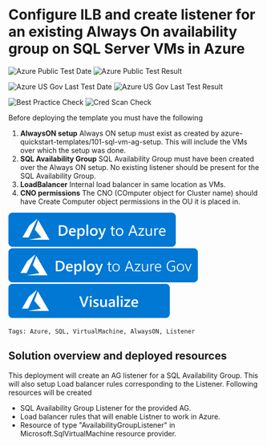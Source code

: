 # Configure ILB and create listener for an existing Always On availability group on SQL Server VMs in Azure

![Azure Public Test Date](https://azurequickstartsservice.blob.core.windows.net/badges/101-sql-vm-aglistener-setup/PublicLastTestDate.svg)
![Azure Public Test Result](https://azurequickstartsservice.blob.core.windows.net/badges/101-sql-vm-aglistener-setup/PublicDeployment.svg)

![Azure US Gov Last Test Date](https://azurequickstartsservice.blob.core.windows.net/badges/101-sql-vm-aglistener-setup/FairfaxLastTestDate.svg)
![Azure US Gov Last Test Result](https://azurequickstartsservice.blob.core.windows.net/badges/101-sql-vm-aglistener-setup/FairfaxDeployment.svg)

![Best Practice Check](https://azurequickstartsservice.blob.core.windows.net/badges/101-sql-vm-aglistener-setup/BestPracticeResult.svg)
![Cred Scan Check](https://azurequickstartsservice.blob.core.windows.net/badges/101-sql-vm-aglistener-setup/CredScanResult.svg)

Before deploying the template you must have the following

1. **AlwaysON setup** Always ON setup must exist as created by azure-quickstart-templates/101-sql-vm-ag-setup. This will include the VMs over which the setup was done.
2. **SQL Availability Group** SQL Availability Group must have been created over the Always ON setup. No existing listener should be present for the SQL Availability Group.
3. **LoadBalancer** Internal load balancer in same location as VMs.
4. **CNO permissions** The CNO (COmputer object for Cluster name) should have Create Computer object permissions in the OU it is placed in.

[![Deploy To Azure](https://raw.githubusercontent.com/Azure/azure-quickstart-templates/master/1-CONTRIBUTION-GUIDE/images/deploytoazure.svg?sanitize=true)](https://portal.azure.com/#create/Microsoft.Template/uri/https%3A%2F%2Fraw.githubusercontent.com%2FAzure%2Fazure-quickstart-templates%2Fmaster%2F101-sql-vm-aglistener-setup%2Fazuredeploy.json) 
[![Deploy To Azure US Gov](https://raw.githubusercontent.com/Azure/azure-quickstart-templates/master/1-CONTRIBUTION-GUIDE/images/deploytoazuregov.svg?sanitize=true)](https://portal.azure.us/#create/Microsoft.Template/uri/https%3A%2F%2Fraw.githubusercontent.com%2FAzure%2Fazure-quickstart-templates%2Fmaster%2F101-sql-vm-aglistener-setup%2Fazuredeploy.json) 
[![Visualize](https://raw.githubusercontent.com/Azure/azure-quickstart-templates/master/1-CONTRIBUTION-GUIDE/images/visualizebutton.svg?sanitize=true)](http://armviz.io/#/?load=https%3A%2F%2Fraw.githubusercontent.com%2FAzure%2Fazure-quickstart-templates%2Fmaster%2F101-sql-vm-aglistener-setup%2Fazuredeploy.json)

`Tags: Azure, SQL, VirtualMachine, AlwaysON, Listener`

## Solution overview and deployed resources

This deployment will create an AG listener for a SQL Availability Group. This will also setup Load balancer rules corresponding to the Listener.
 Following resources will be created
 - SQL Availability Group Listener for the provided AG.
 - Load balancer rules that will enable Listner to work in Azure.
 - Resource of type "AvailabilityGroupListener" in Microsoft.SqlVirtualMachine resource provider.
 



